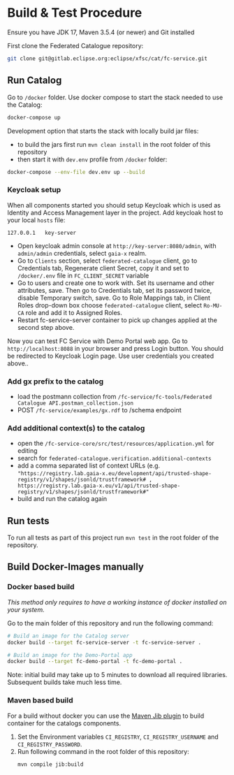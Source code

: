 # Build & Test Procedure

Ensure you have JDK 17, Maven 3.5.4 (or newer) and Git installed

First clone the Federated Catalogue repository:

``` sh
git clone git@gitlab.eclipse.org:eclipse/xfsc/cat/fc-service.git
```

## Run Catalog
Go to `/docker` folder. Use docker compose to start the stack needed to use the Catalog:
 
``` sh
docker-compose up
```

Development option that starts the stack with locally build jar files:
- to build the jars first run `mvn clean install` in the root folder of this repository
- then start it with `dev.env` profile from `/docker` folder:

```sh
docker-compose --env-file dev.env up --build
```

### Keycloak setup

When all components started you should setup Keycloak which is used as Identity and Access Management layer in the project. Add keycloak host to your local `hosts` file:

```
127.0.0.1	key-server
```

- Open keycloak admin console at `http://key-server:8080/admin`, with `admin/admin` credentials, select `gaia-x` realm. 
- Go to `Clients` section, select `federated-catalogue` client, go to Credentials tab, Regenerate client Secret, copy it and set to `/docker/.env` file in `FC_CLIENT_SECRET` variable
- Go to users and create one to work with. Set its username and other attributes, save. Then go to Credentials tab, set its password twice, disable Temporary switch, save. Go to Role Mappings tab, in Client Roles drop-down box choose `federated-catalogue` client, select `Ro-MU-CA` role and add it to Assigned Roles.
- Restart fc-service-server container to pick up changes applied at the second step above.

Now you can test FC Service with Demo Portal web app. Go to `http://localhost:8088` in your browser and press Login button. You should be redirected to Keycloak Login page. Use  user credentials you created above..


### Add gx prefix to the catalog
- load the postmann collection from `/fc-service/fc-tools/Federated Catalogue API.postman_collection.json`
- POST `/fc-service/examples/gx.rdf` to /schema endpoint


### Add additional context(s) to the catalog
- open the `/fc-service-core/src/test/resources/application.yml` for editing
- search for `federated-catalogue.verification.additional-contexts`
- add a comma separated list of context URLs (e.g. `"https://registry.lab.gaia-x.eu/development/api/trusted-shape-registry/v1/shapes/jsonld/trustframework# , https://registry.lab.gaia-x.eu/v1/api/trusted-shape-registry/v1/shapes/jsonld/trustframework#"`
- build and run the catalog again

## Run tests
To run all tests as part of this project run `mvn test` in the root folder of the repository.


## Build Docker-Images manually

### Docker based build 
*This method only requires to have a working instance of docker installed on your system.*

Go to the main folder of this repository and run the following command:
```sh
# Build an image for the Catalog server 
docker build --target fc-service-server -t fc-service-server . 

# Build an image for the Demo-Portal app 
docker build --target fc-demo-portal -t fc-demo-portal . 
```

Note: initial build may take up to 5 minutes to download all required libraries. Subsequent builds take much less time. 

### Maven based build
For a build without docker you can use the [Maven Jib plugin](https://github.com/GoogleContainerTools/jib) to build container for the catalogs components. 

1. Set the Environment variables `CI_REGISTRY`, `CI_REGISTRY_USERNAME` and `CI_REGISTRY_PASSWORD`.
2. Run following command in the root folder of this repository:
    ```sh
    mvn compile jib:build
    ```
    